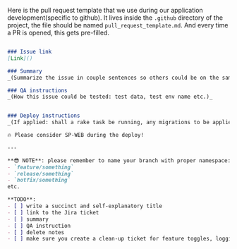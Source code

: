 Here is the pull request template that we use during our application development(specific to github).
It lives inside the `.github` directory of the project, the file should be named `pull_request_template.md`.
And every time a PR is opened, this gets pre-filled.


``` markdown

### Issue link
[Link]()

### Summary
_(Summarize the issue in couple sentences so others could be on the same page during the review. **What** is being changed. **Why** are we doing this? **How** are we doing this?)_

### QA instructions
_(How this issue could be tested: test data, test env name etc.)_


### Deploy instructions
_(If applied: shall a rake task be running, any migrations to be applied?)_

🔥 Please consider SP-WEB during the deploy!

---

**😎 NOTE**: please remember to name your branch with proper namespace:
- `feature/something`
- `release/something`
- `hotfix/something`
etc.

**TODO**:
- [ ] write a succinct and self-explanatory title
- [ ] link to the Jira ticket
- [ ] summary
- [ ] QA instruction
- [ ] delete notes
- [ ] make sure you create a clean-up ticket for feature toggles, logging, etc and add comments around the call referencing the ticket (eg. TODO-PRCORE-XXXX where PRCORE-XXXX is the clean-up ticket)


```

